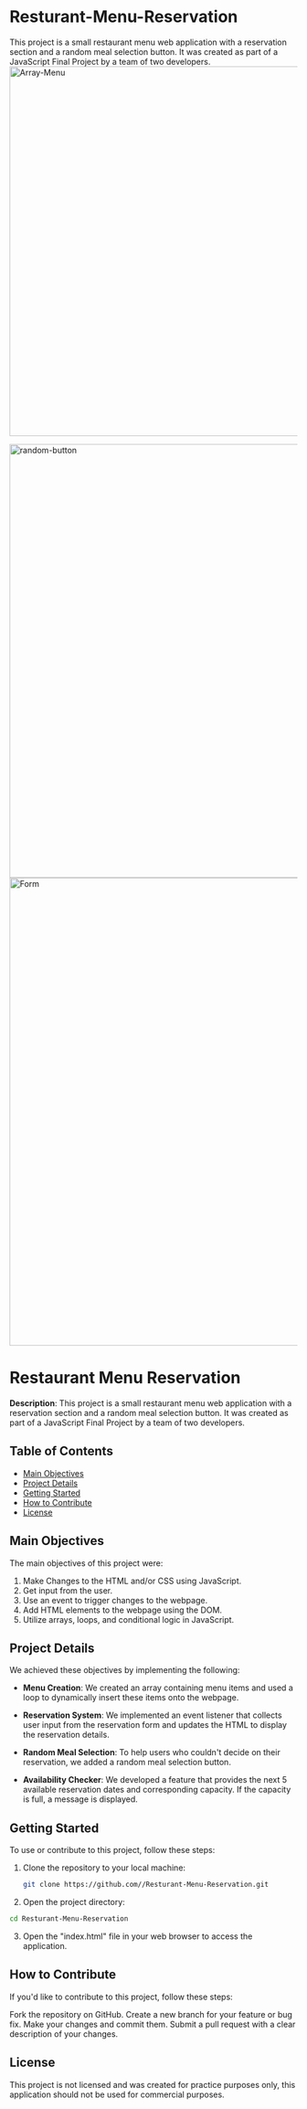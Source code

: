 # Resturant-Menu-Reservation

This project is a small restaurant menu web application with a reservation section and a random meal selection button. It was created as part of a JavaScript Final Project by a team of two developers.
<img width="647" alt="Array-Menu" src="https://github.com/Lorriu/Resturant-Menu-Reservation/assets/124742429/5eb42488-7cf5-4c1a-aa5c-bd5469f10dba">

<img width="759" alt="random-button" src="https://github.com/Lorriu/Resturant-Menu-Reservation/assets/124742429/bbcc5ae9-b932-4e35-89ae-216ffd072ad7">

<img width="819" alt="Form" src="https://github.com/Lorriu/Resturant-Menu-Reservation/assets/124742429/1b67b225-4da7-4ac0-8c07-e04e5dfe4483">


# Restaurant Menu Reservation

**Description**: This project is a small restaurant menu web application with a reservation section and a random meal selection button. It was created as part of a JavaScript Final Project by a team of two developers.

## Table of Contents

- [Main Objectives](#main-objectives)
- [Project Details](#project-details)
- [Getting Started](#getting-started)
- [How to Contribute](#how-to-contribute)
- [License](#license)

## Main Objectives

The main objectives of this project were:

1. Make Changes to the HTML and/or CSS using JavaScript.
2. Get input from the user.
3. Use an event to trigger changes to the webpage.
4. Add HTML elements to the webpage using the DOM.
5. Utilize arrays, loops, and conditional logic in JavaScript.

## Project Details

We achieved these objectives by implementing the following:

- **Menu Creation**: We created an array containing menu items and used a loop to dynamically insert these items onto the webpage.

- **Reservation System**: We implemented an event listener that collects user input from the reservation form and updates the HTML to display the reservation details.

- **Random Meal Selection**: To help users who couldn't decide on their reservation, we added a random meal selection button.

- **Availability Checker**: We developed a feature that provides the next 5 available reservation dates and corresponding capacity. If the capacity is full, a message is displayed.

## Getting Started

To use or contribute to this project, follow these steps:

1. Clone the repository to your local machine:
   ```bash
   git clone https://github.com//Resturant-Menu-Reservation.git
   ```

2. Open the project directory:
  ```bash
  cd Resturant-Menu-Reservation
  ```

3. Open the "index.html" file in your web browser to access the application.

## How to Contribute

If you'd like to contribute to this project, follow these steps:

Fork the repository on GitHub.
Create a new branch for your feature or bug fix.
Make your changes and commit them.
Submit a pull request with a clear description of your changes.

## License

This project is not licensed and was created for practice purposes only, this application should not be used for commercial purposes. 


